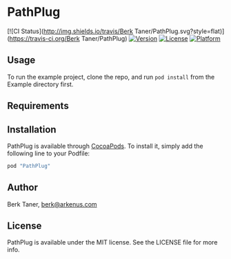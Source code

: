 # PathPlug

[![CI Status](http://img.shields.io/travis/Berk Taner/PathPlug.svg?style=flat)](https://travis-ci.org/Berk Taner/PathPlug)
[![Version](https://img.shields.io/cocoapods/v/PathPlug.svg?style=flat)](http://cocoapods.org/pods/PathPlug)
[![License](https://img.shields.io/cocoapods/l/PathPlug.svg?style=flat)](http://cocoapods.org/pods/PathPlug)
[![Platform](https://img.shields.io/cocoapods/p/PathPlug.svg?style=flat)](http://cocoapods.org/pods/PathPlug)

## Usage

To run the example project, clone the repo, and run `pod install` from the Example directory first.

## Requirements

## Installation

PathPlug is available through [CocoaPods](http://cocoapods.org). To install
it, simply add the following line to your Podfile:

```ruby
pod "PathPlug"
```

## Author

Berk Taner, berk@arkenus.com

## License

PathPlug is available under the MIT license. See the LICENSE file for more info.
